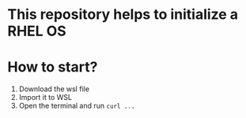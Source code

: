 # This repository helps to initialize a RHEL OS

# How to start?

1. Download the wsl file
2. Import it to WSL
3. Open the terminal and run `curl ...`